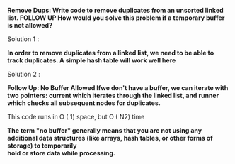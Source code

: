 **Remove Dups: Write code to remove duplicates from an unsorted linked list. 
FOLLOW UP 
How would you solve this problem if a temporary buffer is not allowed?**

Solution  1 :

  **In order to remove duplicates from a linked list, we need to be able to track duplicates. A simple hash table 
  will work well here**


Solution  2 :

  **Follow Up: No Buffer Allowed 
  lfwe don't have a buffer, we can iterate with two pointers: current which iterates through the linked list, 
  and runner which checks all subsequent nodes for duplicates.**
  
  This code runs in O ( 1) space, but O ( N2) time

   **The term "no buffer" generally means that you are not using any additional data structures (like arrays, hash tables, or other forms of storage) to temporarily  
    hold or store data while processing.**
